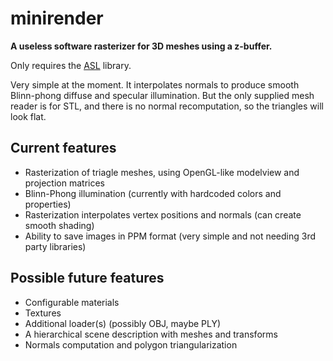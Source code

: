 # minirender #

**A useless software rasterizer for 3D meshes using a z-buffer.**

Only requires the [ASL](https://github.com/aslze/asl) library.

Very simple at the moment. It interpolates normals to produce smooth Blinn-phong diffuse and specular illumination.
But the only supplied mesh reader is for STL, and there is no normal recomputation, so the triangles will look flat.

## Current features

* Rasterization of triagle meshes, using OpenGL-like modelview and projection matrices
* Blinn-Phong illumination (currently with hardcoded colors and properties)
* Rasterization interpolates vertex positions and normals (can create smooth shading)
* Ability to save images in PPM format (very simple and not needing 3rd party libraries)


## Possible future features

* Configurable materials
* Textures
* Additional loader(s) (possibly OBJ, maybe PLY)
* A hierarchical scene description with meshes and transforms
* Normals computation and polygon triangularization
